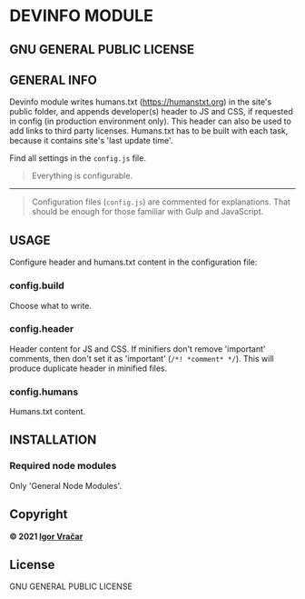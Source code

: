 # DEVINFO MODULE

## GNU GENERAL PUBLIC LICENSE

## GENERAL INFO

Devinfo module writes humans.txt (https://humanstxt.org) in the site's public folder, and appends developer(s) header to JS and CSS, if requested in config (in production environment only). This header can also be used to add links to third party licenses.
Humans.txt has to be built with each task, because it contains site's 'last update time'.

Find all settings in the `config.js` file.

> Everything is configurable.

---

> Configuration files (`config.js`) are commented for explanations. That should be enough for those familiar with Gulp and JavaScript.

## USAGE

Configure header and humans.txt content in the configuration file:

### config.build

Choose what to write.

### config.header

Header content for JS and CSS. If minifiers don't remove 'important' comments, then don't set it as 'important' (`/*! *comment* */`). This will produce duplicate header in minified files.

### config.humans

Humans.txt content.

## INSTALLATION

### Required node modules

Only 'General Node Modules'.

## Copyright

**© 2021 [Igor Vračar](https://www.igorvracar.com)**

## License

GNU GENERAL PUBLIC LICENSE
